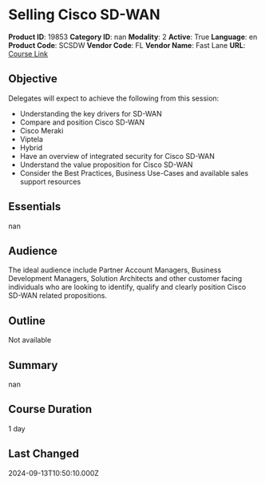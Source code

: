# Selling Cisco SD-WAN

**Product ID**: 19853
**Category ID**: nan
**Modality**: 2
**Active**: True
**Language**: en
**Product Code**: SCSDW
**Vendor Code**: FL
**Vendor Name**: Fast Lane
**URL**: [Course Link](https://www.fastlaneus.com/course/training-scsdw)

## Objective
Delegates will expect to achieve the following from this session:



- Understanding the key drivers for SD-WAN
- Compare and position Cisco SD-WAN
- Cisco Meraki
- Viptela
- Hybrid
- Have an overview of integrated security for Cisco SD-WAN
- Understand the value proposition for Cisco SD-WAN
- Consider the Best Practices, Business Use-Cases and available sales support resources

## Essentials
nan

## Audience
The ideal audience include Partner Account Managers, Business Development Managers, Solution Architects and other customer facing individuals who are looking to identify, qualify and clearly position Cisco SD-WAN related propositions.

## Outline
Not available

## Summary
nan

## Course Duration
1 day

## Last Changed
2024-09-13T10:50:10.000Z
